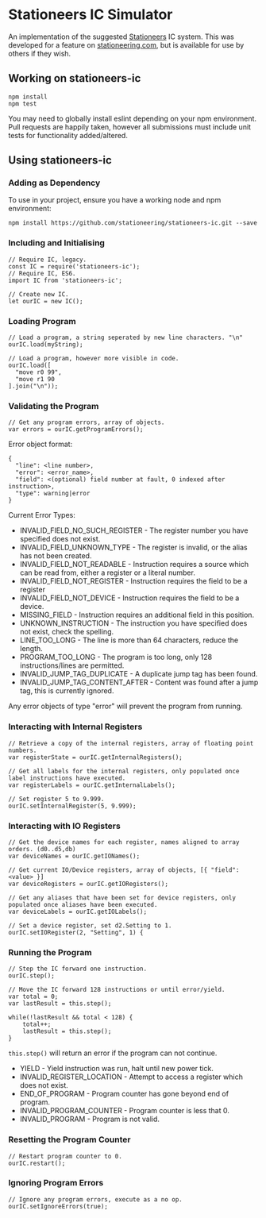 # Stationeers IC Simulator

An implementation of the suggested [Stationeers](https://store.steampowered.com/app/544550/Stationeers/) IC system. This was developed for a feature on [stationeering.com](https://stationeering.com), but is available for use by others if they wish.

## Working on stationeers-ic

```
npm install
npm test
```

You may need to globally install eslint depending on your npm environment. Pull requests are happily taken, however all submissions must include unit tests for functionality added/altered.

## Using stationeers-ic

### Adding as Dependency

To use in your project, ensure you have a working node and npm environment:

```
npm install https://github.com/stationeering/stationeers-ic.git --save
```

### Including and Initialising

```
// Require IC, legacy.
const IC = require('stationeers-ic');
// Require IC, ES6.
import IC from 'stationeers-ic';

// Create new IC.
let ourIC = new IC();
```

### Loading Program

```
// Load a program, a string seperated by new line characters. "\n"
ourIC.load(myString);

// Load a program, however more visible in code.
ourIC.load([
  "move r0 99",
  "move r1 90
].join("\n"));
```

### Validating the Program

```
// Get any program errors, array of objects.
var errors = ourIC.getProgramErrors();
```

Error object format:

```
{
  "line": <line number>,
  "error": <error_name>,
  "field": <(optional) field number at fault, 0 indexed after instruction>,
  "type": warning|error
}
```

Current Error Types:

* INVALID_FIELD_NO_SUCH_REGISTER - The register number you have specified does not exist.
* INVALID_FIELD_UNKNOWN_TYPE - The register is invalid, or the alias has not been created.
* INVALID_FIELD_NOT_READABLE - Instruction requires a source which can be read from, either a register or a literal number.
* INVALID_FIELD_NOT_REGISTER - Instruction requires the field to be a register
* INVALID_FIELD_NOT_DEVICE - Instruction requires the field to be a device.
* MISSING_FIELD - Instruction requires an additional field in this position.
* UNKNOWN_INSTRUCTION - The instruction you have specified does not exist, check the spelling.
* LINE_TOO_LONG - The line is more than 64 characters, reduce the length.
* PROGRAM_TOO_LONG - The program is too long, only 128 instructions/lines are permitted.
* INVALID_JUMP_TAG_DUPLICATE - A duplicate jump tag has been found.
* INVALID_JUMP_TAG_CONTENT_AFTER - Content was found after a jump tag, this is currently ignored.

Any error objects of type "error" will prevent the program from running.

### Interacting with Internal Registers

```
// Retrieve a copy of the internal registers, array of floating point numbers.
var registerState = ourIC.getInternalRegisters();

// Get all labels for the internal registers, only populated once label instructions have executed.
var registerLabels = ourIC.getInternalLabels();

// Set register 5 to 9.999.
ourIC.setInternalRegister(5, 9.999);
```

### Interacting with IO Registers

```
// Get the device names for each register, names aligned to array orders. (d0..d5,db)
var deviceNames = ourIC.getIONames();

// Get current IO/Device registers, array of objects, [{ "field": <value> }]
var deviceRegisters = ourIC.getIORegisters();

// Get any aliases that have been set for device registers, only populated once aliases have been executed.
var deviceLabels = ourIC.getIOLabels();

// Set a device register, set d2.Setting to 1.
ourIC.setIORegister(2, "Setting", 1) {
```

### Running the Program

```
// Step the IC forward one instruction.
ourIC.step();

// Move the IC forward 128 instructions or until error/yield.
var total = 0;
var lastResult = this.step();

while(!lastResult && total < 128) {
	total++;       
	lastResult = this.step(); 
}
```

`this.step()` will return an error if the program can not continue.

* YIELD - Yield instruction was run, halt until new power tick.
* INVALID_REGISTER_LOCATION - Attempt to access a register which does not exist.
* END_OF_PROGRAM - Program counter has gone beyond end of program.
* INVALID_PROGRAM_COUNTER - Program counter is less that 0.
* INVALID_PROGRAM - Program is not valid.

### Resetting the Program Counter

```
// Restart program counter to 0.
ourIC.restart();
```

### Ignoring Program Errors

```
// Ignore any program errors, execute as a no op.
ourIC.setIgnoreErrors(true);
```

